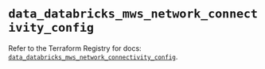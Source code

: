 # `data_databricks_mws_network_connectivity_config`

Refer to the Terraform Registry for docs: [`data_databricks_mws_network_connectivity_config`](https://registry.terraform.io/providers/databricks/databricks/1.88.0/docs/data-sources/mws_network_connectivity_config).
